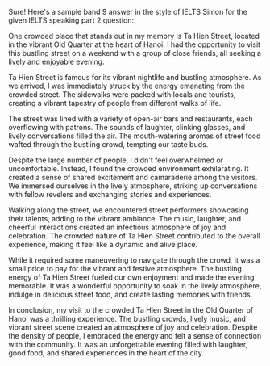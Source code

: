 Sure! Here's a sample band 9 answer in the style of IELTS Simon for the given IELTS speaking part 2 question:

One crowded place that stands out in my memory is Ta Hien Street, located in the vibrant Old Quarter at the heart of Hanoi. I had the opportunity to visit this bustling street on a weekend with a group of close friends, all seeking a lively and enjoyable evening.

Ta Hien Street is famous for its vibrant nightlife and bustling atmosphere. As we arrived, I was immediately struck by the energy emanating from the crowded street. The sidewalks were packed with locals and tourists, creating a vibrant tapestry of people from different walks of life.

The street was lined with a variety of open-air bars and restaurants, each overflowing with patrons. The sounds of laughter, clinking glasses, and lively conversations filled the air. The mouth-watering aromas of street food wafted through the bustling crowd, tempting our taste buds.

Despite the large number of people, I didn't feel overwhelmed or uncomfortable. Instead, I found the crowded environment exhilarating. It created a sense of shared excitement and camaraderie among the visitors. We immersed ourselves in the lively atmosphere, striking up conversations with fellow revelers and exchanging stories and experiences.

Walking along the street, we encountered street performers showcasing their talents, adding to the vibrant ambiance. The music, laughter, and cheerful interactions created an infectious atmosphere of joy and celebration. The crowded nature of Ta Hien Street contributed to the overall experience, making it feel like a dynamic and alive place.

While it required some maneuvering to navigate through the crowd, it was a small price to pay for the vibrant and festive atmosphere. The bustling energy of Ta Hien Street fueled our own enjoyment and made the evening memorable. It was a wonderful opportunity to soak in the lively atmosphere, indulge in delicious street food, and create lasting memories with friends.

In conclusion, my visit to the crowded Ta Hien Street in the Old Quarter of Hanoi was a thrilling experience. The bustling crowds, lively music, and vibrant street scene created an atmosphere of joy and celebration. Despite the density of people, I embraced the energy and felt a sense of connection with the community. It was an unforgettable evening filled with laughter, good food, and shared experiences in the heart of the city.